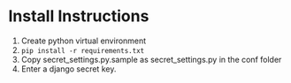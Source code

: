 # Install Instructions

1. Create python virtual environment
2. `pip install -r requirements.txt`
3. Copy secret_settings.py.sample as secret_settings.py in the conf folder
4. Enter a django secret key.
